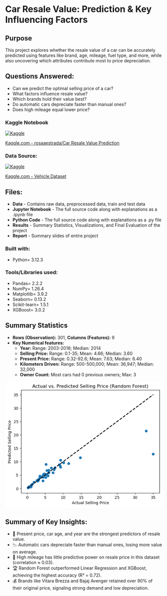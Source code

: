# Car Resale Value: Prediction & Key Influencing Factors

## Purpose
This project explores whether the resale value of a car can be accurately predicted using features like brand, age, mileage, fuel type, and more, while also uncovering which attributes contribute most to price depreciation.

## Questions Answered:
- Can we predict the optimal selling price of a car?
- What factors influence resale value?
- Which brands hold their value best?
- Do automatic cars depreciate faster than manual ones?
- Does high mileage equal lower price?

### Kaggle Notebook
[![Kaggle](https://img.shields.io/badge/Kaggle-20BEFF?style=for-the-badge&logo=kaggle&logoColor=white)](https://www.kaggle.com/code/rosaaestrada/car-resale-value-prediction)

[Kaggle.com - rosaaestrada/Car Resale Value Prediction](https://www.kaggle.com/code/rosaaestrada/car-resale-value-prediction)
### Data Source:
[![Kaggle](https://img.shields.io/badge/Kaggle-20BEFF?style=for-the-badge&logo=kaggle&logoColor=white)](https://www.kaggle.com/datasets/nehalbirla/vehicle-dataset-from-cardekho)

[Kaggle.com - Vehicle Dataset](https://www.kaggle.com/datasets/nehalbirla/vehicle-dataset-from-cardekho)


## Files:
- **Data** - Contains raw data, preprocessed data, train and test data
- **Jupyter Notebook** - The full source code along with explanations as a .ipynb file
- **Python Code** - The full source code along with explanations as a .py file
- **Results** - Summary Statistics, Visualizations, and Final Evaluation of the project
- **Report** - Summary slides of entire project

### Built with:
- Python= 3.12.3

### Tools/Libraries used:
- Pandas= 2.2.2
- NumPy= 1.26.4
- Matplotlib= 3.9.2
- Seaborn= 0.13.2
- Scikit-learn= 1.5.1
- XGBoost= 3.0.2

## Summary Statistics
- **Rows (Observation):** 301, **Columns (Features):** 9
- **Key Numerical features:**
  - **Year:** Range: 2003-2018; Median: 2014
  - **Selling Price:** Range: 0.1-35; Mean: 4.66; Median: 3.60 
  - **Present Price:** Range: 0.32-92.6; Mean: 7.63; Median: 6.40
  - **Kilometers Driven:** Range: 500-500,000; Mean: 36,947; Median: 32,000
  - **Owner Count:** Most cars had 0 previous owners; Max: 3  

<img src= "https://github.com/rosaaestrada/Car-Resale-Value-Prediction/blob/main/Results/Images/Actual%20vs.%20Predicted%20Selling%20Price%20(Random%20Forest).png?raw=true" alt= "Actual vs. Predicted Selling Price (Random Forest)" width= "" height= "">

## Summary of Key Insights:
- 🔧 Present price, car age, and year are the strongest predictors of resale value.
- 📉 Automatic cars depreciate faster than manual ones, losing more value on average.
- 🚗 High mileage has little predictive power on resale price in this dataset (correlation ≈ 0.03).
- 🏆 Random Forest outperformed Linear Regression and XGBoost, achieving the highest accuracy (R² = 0.72).
- 💰 Brands like Vitara Brezza and Bajaj Avenger retained over 90% of their original price, signaling strong demand and low depreciation.
